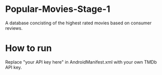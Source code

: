 # Popular-Movies-Stage-1
A database concisting of the highest rated movies based on consumer reviews.


# How to run
Replace "your API key here" in AndroidManifest.xml with your own TMDb API key.
